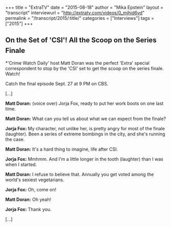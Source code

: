 +++
title = "ExtraTV"
date = "2015-08-18"
author = "Mika Epstein"
layout = "transcript"
interviewurl = "http://extratv.com/videos/0_mjhid6vd"
permalink = "/transcript/2015/:title/"
categories = ["Interviews"]
tags = ["2015"]
+++

## On the Set of 'CSI'! All the Scoop on the Series Finale  

*'Crime Watch Daily' host Matt Doran was the perfect 'Extra' special correspondent to stop by the 'CSI' set to get the scoop on the series finale. Watch!

Catch the final episode Sept. 27 at 9 PM on CBS.

[...]

**Matt Doran:** (voice over) Jorja Fox, ready to put her work boots on one last time.

**Matt Doran:** What can you tell us about what we can expect from the finale?

**Jorja Fox:** My character, not unlike her, is pretty angry for most of the finale (laughter). Been a series of extreme bombings in the city, and she's running the case.

**Matt Doran:** It's a hard thing to imagine, life after CSI.

**Jorja Fox:** Mmhmm. And I'm a little longer in the tooth (laughter) than I was when I started.

**Matt Doran:** I refuse to believe that. Annually you get voted among the world's sexiest vegetarians.

**Jorja Fox:** Oh, come on!

**Matt Doran:** Oh yeah!

**Jorja Fox:** Thank you.

[...]